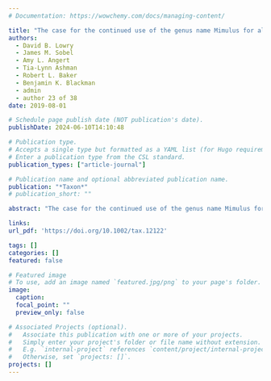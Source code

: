 ```yaml
---
# Documentation: https://wowchemy.com/docs/managing-content/

title: "The case for the continued use of the genus name Mimulus for all monkeyflowers"
authors: 
  - David B. Lowry
  - James M. Sobel
  - Amy L. Angert
  - Tia‐Lynn Ashman
  - Robert L. Baker
  - Benjamin K. Blackman
  - admin
  - author 23 of 38
date: 2019-08-01

# Schedule page publish date (NOT publication's date).
publishDate: 2024-06-10T14:10:48

# Publication type.
# Accepts a single type but formatted as a YAML list (for Hugo requirements).
# Enter a publication type from the CSL standard.
publication_types: ["article-journal"]

# Publication name and optional abbreviated publication name.
publication: "*Taxon*"
# publication_short: ""

abstract: "The case for the continued use of the genus name Mimulus for all monkeyflowers"

links:
url_pdf: 'https://doi.org/10.1002/tax.12122'

tags: []
categories: []
featured: false

# Featured image
# To use, add an image named `featured.jpg/png` to your page's folder. 
image:
  caption: 
  focal_point: ""
  preview_only: false

# Associated Projects (optional).
#   Associate this publication with one or more of your projects.
#   Simply enter your project's folder or file name without extension.
#   E.g. `internal-project` references `content/project/internal-project/index.md`.
#   Otherwise, set `projects: []`.
projects: []
---
```

